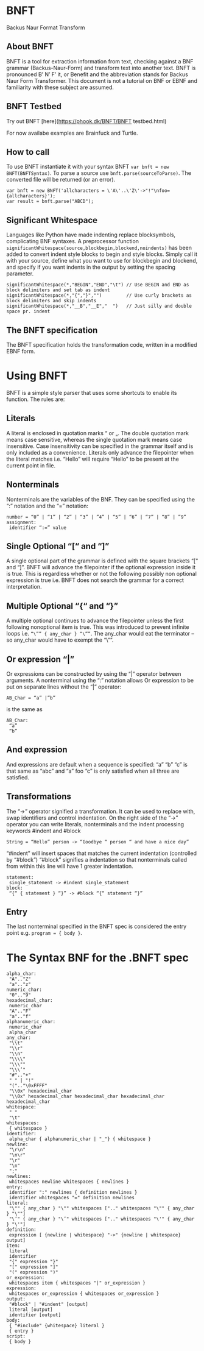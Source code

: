 BNFT
====
Backus Naur Format Transform

About BNFT
----------
BNFT is a tool for extraction information from text, checking against a BNF grammar (Backus-Naur-Form) and transform text into another text.
BNFT is pronounced B’ N’ F’ it, or Benefit and the abbreviation stands for Backus Naur Form Transformer. This document is not a tutorial on BNF or EBNF and familiarity with these subject are assumed.

BNFT Testbed
------------
Try out BNFT [here](https://phook.dk/BNFT/BNFT testbed.html)

For now availabe examples are Brainfuck and Turtle.

How to call
-----------
To use BNFT instantiate it with your syntax BNFT `var bnft = new BNFT(BNFTSyntax)`.
To parse a source use `bnft.parse(sourceToParse)`. The converted file will be returned (or an error).
```
var bnft = new BNFT('allcharacters = \'A\'..\'Z\'->"!"\nfoo={allcharacters}');
var result = bnft.parse("ABCD");
```

Significant Whitespace
----------------------
Languages like Python have made indenting replace blocksymbols, complicating BNF syntaxes. A preprocessor function `significantWhitespace(source,blockbegin,blockend,noindents)` has been added to convert indent style blocks to begin and style blocks. Simply call it with your source, define what you want to use for blockbegin and blockend, and specify if you want indents in the output by setting the spacing parameter.
```
significantWhitespace(*,"BEGIN","END","\t") // Use BEGIN and END as block delimiters and set tab as indent
significantWhitespace(*,"{","}","")         // Use curly brackets as block delimiters and skip indents
significantWhitespace(*,"__B","__E","  ")   // Just silly and double space pr. indent
```

The BNFT specification
----------------------
The BNFT specification holds the transformation code, written in a modified EBNF form.

Using BNFT
==========
BNFT is a simple style parser that uses some shortcuts to enable its function. 
The rules are:

Literals
--------
A literal is enclosed in quotation marks “ or „. The double quotation mark means case sensitive, whereas the single quotation mark means case insensitive. Case insensitivity can be specified in the grammar itself and is only included as a convenience. Literals only advance the filepointer when the literal matches i.e. “Hello” will require “Hello” to be present at the current point in file.

Nonterminals
------------
Nonterminals are the variables of the BNF. They can be specified using the “:” notation and the “=” notation:
```
number = “0” | “1” | “2” | “3” | ”4” | “5” | “6” | “7” | “8” | ”9”
assignment:
 identifier “:=” value
```
Single Optional “[“ and “]”
---------------------------
A single optional part of the grammar is defined with the square brackets “[“ and “]”. BNFT will advance the filepointer if the optional expression inside it is true. This is regardless whether or not the following possibly non optional expression is true i.e. BNFT does not search the grammar for a correct interpretation.

Multiple Optional “{“ and “}”
-----------------------------
A multiple optional continues to advance the filepointer unless the first following nonoptional item is
true. This was introduced to prevent infinite loops i.e. `“\”” { any_char } “\””`. The
any_char would eat the terminator – so any_char would have to exempt the “\””.

Or expression “|”
-----------------
Or expressions can be constructed by using the “|” operator between arguments. A nonterminal using
the “:” notation allows Or expression to be put on separate lines without the “|” operator:
```
AB_Char = “a” |”b”
```
is the same as
```
AB_Char:
 “a”
 “b”
```
And expression
--------------
And expressions are default when a sequence is specified: “a” “b” “c” is that same as “abc” and
“a” foo “c” is only satisfied when all three are satisfied.

Transformations
---------------
The “->” operator signified a transformation. It can be used to replace with, swap identifiers and
control indentation. On the right side of the “->” operator you can write literals, nonterminals and the indent processing keywords #indent and #block

```
String = “Hello” person -> “Goodbye “ person “ and have a nice day”
```
“#indent” will insert spaces that matches the current indentation (controlled by “#block”)
“#block” signifies a indentation so that nonterminals called from within this line will have 1 greater indentation.
```
statement:
 single_statement -> #indent single_statement
block:
 “{“ { statement } “}” -> #block “{“ statement “}”
```

Entry
-----
The last nonterminal specified in the BNFT spec is considered the entry point e.g. `program = { body }`.

The Syntax BNF for the .BNFT spec
=================================
```
alpha_char:
 "A".."Z"
 "a".."z"
numeric_char:
 "0".."9"
hexadecimal_char:
 numeric_char
 "A".."F"
 "a".."f"
alphanumeric_char:
 numeric_char
 alpha_char
any_char:
 "\\t"
 "\\r"
 "\\n"
 "\\\\"
 "\\\""
 "\\\’"
 "#".."+"
 " " | "!"
 "(".."\0xFFFF"
 "\\0x" hexadecimal_char
 "\\0x" hexadecimal_char hexadecimal_char hexadecimal_char hexadecimal_char
whitespace:
 " "
 "\t"
whitespaces:
 { whitespace }
identifier:
 alpha_char { alphanumeric_char | "_"} { whitespace }
newline:
 "\r\n"
 "\n\r"
 "\r"
 "\n"
 ";"
newlines:
 whitespaces newline whitespaces { newlines }
entry:
 identifier ":" newlines { definition newlines }
 identifier whitespaces "=" definition newlines
literal:
 "\"" { any_char } "\"" whitespaces [".." whitespaces "\"" { any_char } "\""]
 "\’" { any_char } "\’" whitespaces [".." whitespaces "\'" { any_char } "\'"]
definition:
 expression [ {newline | whitespace} "->" {newline | whitespace} output]
item:
 literal
 identifier
 "{" expression "}"
 "[" expression "]"
 "(" expression ")"
or_expression:
 whitespaces item { whitespaces "|" or_expression }
expression:
 whitespaces or_expression { whitespaces or_expression }
output:
 "#block" | "#indent" [output]
 literal [output]
 identifier [output]
body:
 { "#include" {whitespace} literal }
 { entry }
script:
 { body }
```
